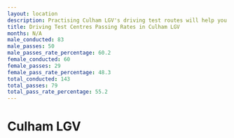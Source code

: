```yaml
---
layout: location
description: Practising Culham LGV's driving test routes will help you become more confident in your gear-changing abilities.
title: Driving Test Centres Passing Rates in Culham LGV
months: N/A
male_conducted: 83
male_passes: 50
male_passes_rate_percentage: 60.2
female_conducted: 60
female_passes: 29
female_pass_rate_percentage: 48.3
total_conducted: 143
total_passes: 79
total_pass_rate_percentage: 55.2
---
```


# Culham LGV
